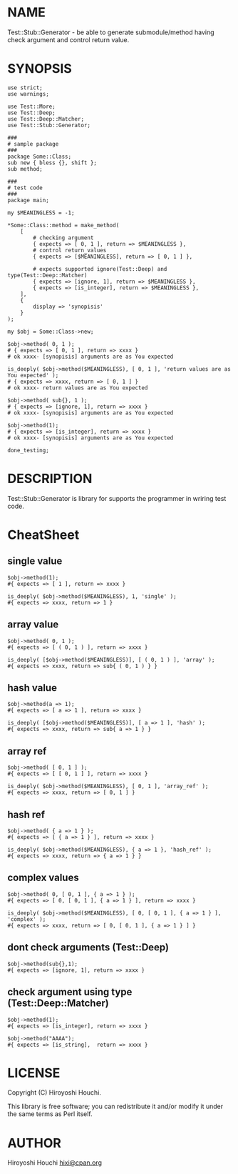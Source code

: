 # NAME

Test::Stub::Generator - be able to generate submodule/method having check argument and control return value.

# SYNOPSIS
    use strict;
    use warnings;

    use Test::More;
    use Test::Deep;
    use Test::Deep::Matcher;
    use Test::Stub::Generator;

    ###
    # sample package
    ###
    package Some::Class;
    sub new { bless {}, shift };
    sub method;

    ###
    # test code
    ###
    package main;

    my $MEANINGLESS = -1;

    *Some::Class::method = make_method(
        [
            # checking argument
            { expects => [ 0, 1 ], return => $MEANINGLESS },
            # control return_values
            { expects => [$MEANINGLESS], return => [ 0, 1 ] },

            # expects supported ignore(Test::Deep) and type(Test::Deep::Matcher)
            { expects => [ignore, 1], return => $MEANINGLESS },
            { expects => [is_integer], return => $MEANINGLESS },
        ],
        {
            display => 'synopisis'
        }
    );

    my $obj = Some::Class->new;

    $obj->method( 0, 1 );
    # { expects => [ 0, 1 ], return => xxxx }
    # ok xxxx- [synopisis] arguments are as You expected

    is_deeply( $obj->method($MEANINGLESS), [ 0, 1 ], 'return values are as You expected' );
    # { expects => xxxx, return => [ 0, 1 ] }
    # ok xxxx- return values are as You expected

    $obj->method( sub{}, 1 );
    # { expects => [ignore, 1], return => xxxx }
    # ok xxxx- [synopisis] arguments are as You expected

    $obj->method(1);
    # { expects => [is_integer], return => xxxx }
    # ok xxxx- [synopisis] arguments are as You expected

    done_testing;

# DESCRIPTION

Test::Stub::Generator is library for supports the programmer in wriring test code.

# CheatSheet

## single value
    $obj->method(1);
    #{ expects => [ 1 ], return => xxxx }

    is_deeply( $obj->method($MEANINGLESS), 1, 'single' );
    #{ expects => xxxx, return => 1 }

## array value
    $obj->method( 0, 1 );
    #{ expects => [ ( 0, 1 ) ], return => xxxx }

    is_deeply( [$obj->method($MEANINGLESS)], [ ( 0, 1 ) ], 'array' );
    #{ expects => xxxx, return => sub{ ( 0, 1 ) } }

## hash value
    $obj->method(a => 1);
    #{ expects => [ a => 1 ], return => xxxx }

    is_deeply( [$obj->method($MEANINGLESS)], [ a => 1 ], 'hash' );
    #{ expects => xxxx, return => sub{ a => 1 } }

## array ref
    $obj->method( [ 0, 1 ] );
    #{ expects => [ [ 0, 1 ] ], return => xxxx }

    is_deeply( $obj->method($MEANINGLESS), [ 0, 1 ], 'array_ref' );
    #{ expects => xxxx, return => [ 0, 1 ] }

## hash ref
    $obj->method( { a => 1 } );
    #{ expects => [ { a => 1 } ], return => xxxx }

    is_deeply( $obj->method($MEANINGLESS), { a => 1 }, 'hash_ref' );
    #{ expects => xxxx, return => { a => 1 } }

## complex values
    $obj->method( 0, [ 0, 1 ], { a => 1 } );
    #{ expects => [ 0, [ 0, 1 ], { a => 1 } ], return => xxxx }

    is_deeply( $obj->method($MEANINGLESS), [ 0, [ 0, 1 ], { a => 1 } ], 'complex' );
    #{ expects => xxxx, return => [ 0, [ 0, 1 ], { a => 1 } ] }

## dont check arguments (Test::Deep)
    $obj->method(sub{},1);
    #{ expects => [ignore, 1], return => xxxx }

## check argument using type (Test::Deep::Matcher)
    $obj->method(1);
    #{ expects => [is_integer], return => xxxx }

    $obj->method("AAAA");
    #{ expects => [is_string],  return => xxxx }

# LICENSE

Copyright (C) Hiroyoshi Houchi.

This library is free software; you can redistribute it and/or modify
it under the same terms as Perl itself.

# AUTHOR

Hiroyoshi Houchi <hixi@cpan.org>
